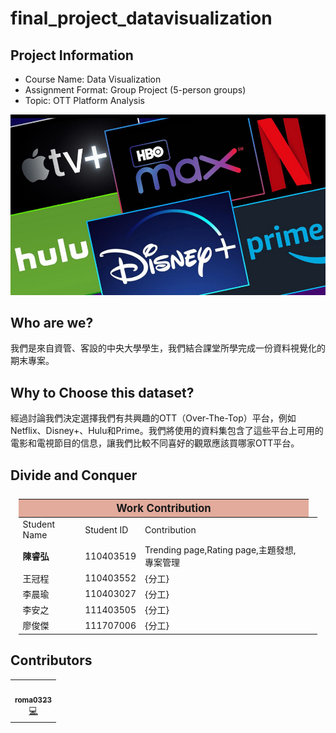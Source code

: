 # final_project_datavisualization

## Project Information
- Course Name: Data Visualization
- Assignment Format: Group Project (5-person groups)
- Topic: OTT Platform Analysis

<div align="center"> 
    <img src="./images/home.png" width="600px;" alt=""/>
</div>

## Who are we?

我們是來自資管、客設的中央大學學生，我們結合課堂所學完成一份資料視覺化的期末專案。  

## Why to Choose this dataset?
經過討論我們決定選擇我們有共興趣的OTT（Over-The-Top）平台，例如Netflix、Disney+、Hulu和Prime。我們將使用的資料集包含了這些平台上可用的電影和電視節目的信息，讓我們比較不同喜好的觀眾應該買哪家OTT平台。

## Divide and Conquer
<table style="margin-top: 5%; margin-left: 2.5%; margin-right: 2.5%; width: 95%;">
	<thead>
		<tr>
			<th colspan="3" style="text-align: center; background-color: #e2ab9c; font-size: larger;">
				Work Contribution
			</th>
		</tr>
	</thead>
	<tbody>
		<tr>
			<td>Student Name</td>
			<td>Student ID</td>
			<td>Contribution</td>
		</tr>
		<tr>
			<td><b>陳睿弘</b></td>
			<td>110403519</td>
			<td>Trending page,Rating page,主題發想,專案管理<td>
		</tr>
		<tr>
			<td>王冠程</td>
			<td>110403552</td>
			<td>{分工}</td>
		</tr>
		<tr>
			<td>李晨瑜</td>
			<td>110403027</td>
			<td>{分工}</td>
		</tr>
		<tr>
			<td>李安之</td>
			<td>111403505</td>
			<td>{分工}</td>
		</tr>
		<tr>
			<td>廖俊傑</td>
			<td>111707006</td>
			<td>{分工}</td>
		</tr>
	</tbody>
</table>


## Contributors
<table>
  <tr>
    <td align="center"><a href="https://github.com/roma0323"><img src="https://avatars.githubusercontent.com/u/54255701?v=4" width="100px;" alt=""/><br /><sub><b>roma0323</b></sub></a><br /><a href="https://github.com/roma0323" title="Code">💻</a></td>
  </tr>
</table>
